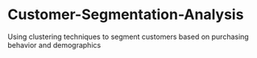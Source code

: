 # Customer-Segmentation-Analysis
Using clustering techniques to segment customers based on purchasing behavior and demographics
